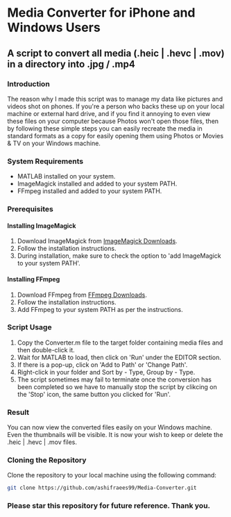 # Media Converter for iPhone and Windows Users

## A script to convert all media (.heic | .hevc | .mov) in a directory into .jpg / .mp4

### Introduction
The reason why I made this script was to manage my data like pictures and videos shot on phones. If you're a person who backs these up on your local machine or external hard drive, and if you find it annoying to even view these files on your computer because Photos won't open those files, then by following these simple steps you can easily recreate the media in standard formats as a copy for easily opening them using Photos or Movies & TV on your Windows machine.

### System Requirements
- MATLAB installed on your system.
- ImageMagick installed and added to your system PATH.
- FFmpeg installed and added to your system PATH.

### Prerequisites

#### Installing ImageMagick
1. Download ImageMagick from [ImageMagick Downloads](https://imagemagick.org/script/download.php#windows).
2. Follow the installation instructions.
3. During installation, make sure to check the option to 'add ImageMagick to your system PATH'.

#### Installing FFmpeg
1. Download FFmpeg from [FFmpeg Downloads](https://www.geeksforgeeks.org/how-to-install-ffmpeg-on-windows/#).
2. Follow the installation instructions.
3. Add FFmpeg to your system PATH as per the instructions.

### Script Usage
1. Copy the Converter.m file to the target folder containing media files and then double-click it.
2. Wait for MATLAB to load, then click on 'Run' under the EDITOR section.
3. If there is a pop-up, click on 'Add to Path' or 'Change Path'.
4. Right-click in your folder and Sort by - Type, Group by - Type. 
5. The script sometimes may fail to terminate once the conversion has been completed so we have to manually stop the script by clikcing on the 'Stop' icon, the same button you clicked for 'Run'.

### Result
You can now view the converted files easily on your Windows machine. Even the thumbnails will be visible. It is now your wish to keep or delete the .heic | .hevc | .mov files.

### Cloning the Repository
Clone the repository to your local machine using the following command:
```bash
git clone https://github.com/ashifraees99/Media-Converter.git
```
### Please star this repository for future reference. Thank you.

